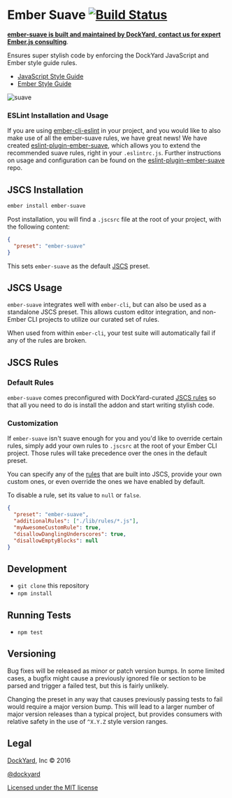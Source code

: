 # Ember Suave [![Build Status](https://travis-ci.org/DockYard/ember-suave.svg?branch=master)](https://travis-ci.org/DockYard/ember-suave)

**[ember-suave is built and maintained by DockYard, contact us for expert Ember.js consulting](https://dockyard.com/ember-consulting)**.

Ensures super stylish code by enforcing the DockYard JavaScript and Ember style guide rules.

* [JavaScript Style Guide](https://github.com/dockyard/styleguides/blob/master/engineering/javascript.md)
* [Ember Style Guide](https://github.com/dockyard/styleguides/blob/master/engineering/ember.md)

![suave](http://i.imgur.com/zM1X686.gif)

### ESLint Installation and Usage

If you are using [ember-cli-eslint](https://github.com/ember-cli/ember-cli-eslint) in your project, and you would like to also make use of all the ember-suave rules, we have great news! We have created [eslint-plugin-ember-suave](https://github.com/DockYard/eslint-plugin-ember-suave), which allows you to extend the recommended suave rules, right in your `.eslintrc.js`. Further instructions on usage and configuration can be found on the [eslint-plugin-ember-suave](https://github.com/DockYard/eslint-plugin-ember-suave) repo.

## JSCS Installation

```bash
ember install ember-suave
```

Post installation, you will find a `.jscsrc` file at the root of your project, with the following content:

```json
{
  "preset": "ember-suave"
}
```

This sets `ember-suave` as the default [JSCS](http://jscs.info/) preset.

## JSCS Usage

`ember-suave` integrates well with `ember-cli`, but can also be used as a standalone JSCS preset. This allows custom editor integration, and non-Ember CLI projects to utilize our curated set of rules.

When used from within `ember-cli`, your test suite will automatically fail if any of the rules are broken.

## JSCS Rules

### Default Rules

`ember-suave` comes preconfigured with DockYard-curated [JSCS rules](https://github.com/dockyard/ember-suave/blob/master/lib/jscsrc.json)
so that all you need to do is install the addon and start writing stylish code.

### Customization

If `ember-suave` isn't suave enough for you and you'd like to override
certain rules, simply add your own rules to `.jscsrc` at the root of
your Ember CLI project. Those rules will take precedence over the ones in the
default preset.

You can specify any of the [rules](http://jscs.info/rules.html) that are
built into JSCS, provide your own custom ones, or even override the ones we
have enabled by default.

To disable a rule, set its value to `null` or `false`.

```json
{
  "preset": "ember-suave",
  "additionalRules": ["./lib/rules/*.js"],
  "myAwesomeCustomRule": true,
  "disallowDanglingUnderscores": true,
  "disallowEmptyBlocks": null
}
```

## Development

* `git clone` this repository
* `npm install`

## Running Tests

* `npm test`

## Versioning

Bug fixes will be released as minor or patch version bumps. In some limited cases, a bugfix might cause a previously ignored file or section to be parsed and trigger a failed test, but this is fairly unlikely.

Changing the preset in any way that causes previously passing tests to fail would require a major version bump. This will lead to a larger number of major version releases than a typical project, but provides consumers with relative safety in the use of `^X.Y.Z` style version ranges.

## Legal

[DockYard](http://dockyard.com/ember-consulting), Inc &copy; 2016

[@dockyard](http://twitter.com/dockyard)

[Licensed under the MIT license](http://www.opensource.org/licenses/mit-license.php)
